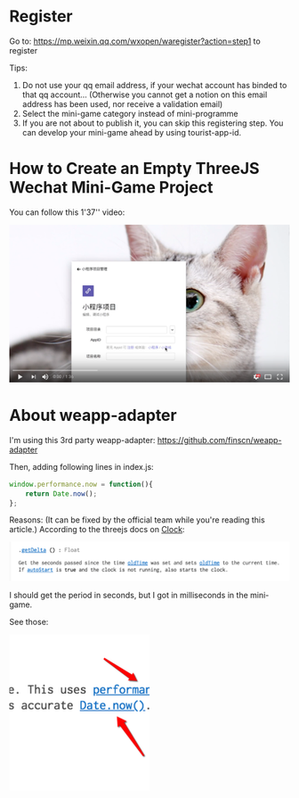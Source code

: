 # Register
Go to: https://mp.weixin.qq.com/wxopen/waregister?action=step1 to register

Tips:

1. Do not use your qq email address, if your wechat account has binded to that qq account... (Otherwise you cannot get a notion on this email address has been used, nor receive a validation email)
2. Select the mini-game category instead of mini-programme
3. If you are not about to publish it, you can skip this registering step. You can develop your mini-game ahead by using tourist-app-id.

# How to Create an Empty ThreeJS Wechat Mini-Game Project
You can follow this 1'37'' video:

[![How to create an empty threejs wechat minigame project](https://raw.githubusercontent.com/yuen33/ThreejsMiniGameExample/master/Filesforgithub/ytscrnsht.png)](https://youtu.be/FZxf3Z_QUeg)

# About weapp-adapter
I'm using this 3rd party weapp-adapter: https://github.com/finscn/weapp-adapter

Then, adding following lines in index.js:

```javascript
window.performance.now = function(){
    return Date.now();
};
```

Reasons: (It can be fixed by the official team while you're reading this article.)
According to the threejs docs on [Clock](https://threejs.org/docs/#api/core/Clock):

<img alt="threejs docs Clock getDelta" src="Filesforgithub/threejsClockGetDelta.png">

I should get the period in seconds, but I got in milliseconds in the mini-game.

See those:

<img alt="threejs docs on Clock" src="Filesforgithub/threejsClockDoc.png" style="float: left; object-fit: cover; width: 50%; height: 20em; margin-right: 1em; ">




